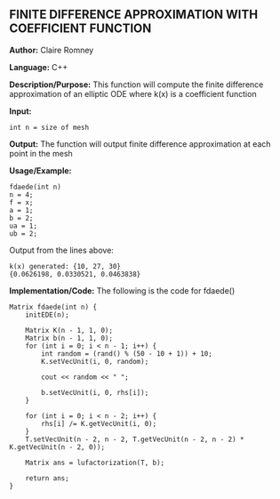 ## FINITE DIFFERENCE APPROXIMATION WITH COEFFICIENT FUNCTION

**Author:** Claire Romney

**Language:** C++

**Description/Purpose:** This function will compute the finite difference approximation of an elliptic ODE where k(x) is a coefficient function

**Input:**

	int n = size of mesh
	
**Output:** The function will output finite difference approximation at each point in the mesh

**Usage/Example:**

	fdaede(int n)
	n = 4;
	f = x;
	a = 1;
	b = 2;
	ua = 1;
	ub = 2;

Output from the lines above:

	k(x) generated: {10, 27, 30}
	{0.0626198, 0.0330521, 0.0463838}
    
**Implementation/Code:** The following is the code for fdaede()

	Matrix fdaede(int n) {
		initEDE(n);

		Matrix K(n - 1, 1, 0);
		Matrix b(n - 1, 1, 0);
		for (int i = 0; i < n - 1; i++) {
			int random = (rand() % (50 - 10 + 1)) + 10;
			K.setVecUnit(i, 0, random);

			cout << random << " ";

			b.setVecUnit(i, 0, rhs[i]);
		}

		for (int i = 0; i < n - 2; i++) {
			rhs[i] /= K.getVecUnit(i, 0);
		}
		T.setVecUnit(n - 2, n - 2, T.getVecUnit(n - 2, n - 2) * K.getVecUnit(n - 2, 0));

		Matrix ans = lufactorization(T, b);

		return ans;
	}
